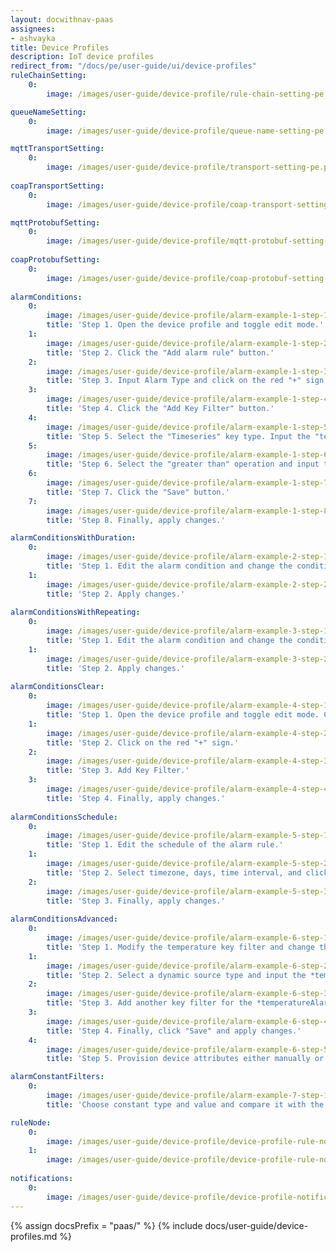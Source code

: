 ```yaml
---
layout: docwithnav-paas
assignees:
- ashvayka
title: Device Profiles
description: IoT device profiles
redirect_from: "/docs/pe/user-guide/ui/device-profiles"
ruleChainSetting:
    0:
        image: /images/user-guide/device-profile/rule-chain-setting-pe.png

queueNameSetting:
    0:
        image: /images/user-guide/device-profile/queue-name-setting-pe.png

mqttTransportSetting:
    0:
        image: /images/user-guide/device-profile/transport-setting-pe.png
        
coapTransportSetting:    
    0:
        image: /images/user-guide/device-profile/coap-transport-setting-pe.png

mqttProtobufSetting:
    0:
        image: /images/user-guide/device-profile/mqtt-protobuf-setting-pe.png
        
coapProtobufSetting:
    0:
        image: /images/user-guide/device-profile/coap-protobuf-setting-pe.png
    
alarmСonditions:
    0:
        image: /images/user-guide/device-profile/alarm-example-1-step-1-pe.png  
        title: 'Step 1. Open the device profile and toggle edit mode.'
    1:
        image: /images/user-guide/device-profile/alarm-example-1-step-2-pe.png
        title: 'Step 2. Click the "Add alarm rule" button.'
    2:
        image: /images/user-guide/device-profile/alarm-example-1-step-3-pe.png
        title: 'Step 3. Input Alarm Type and click on the red "+" sign.'
    3:
        image: /images/user-guide/device-profile/alarm-example-1-step-4-pe.png
        title: 'Step 4. Click the "Add Key Filter" button.'
    4:
        image: /images/user-guide/device-profile/alarm-example-1-step-5-pe.png
        title: 'Step 5. Select the "Timeseries" key type. Input the "temperature" key name. Change "Value type" to "Numeric". Click the "Add" button.'
    5:
        image: /images/user-guide/device-profile/alarm-example-1-step-6-pe.png
        title: 'Step 6. Select the "greater than" operation and input the threshold value. Click "Add".'
    6:
        image: /images/user-guide/device-profile/alarm-example-1-step-7-pe.png
        title: 'Step 7. Click the "Save" button.'
    7:
        image: /images/user-guide/device-profile/alarm-example-1-step-8-pe.png
        title: 'Step 8. Finally, apply changes.'

alarmСonditionsWithDuration:
    0:
        image: /images/user-guide/device-profile/alarm-example-2-step-1-pe.png  
        title: 'Step 1. Edit the alarm condition and change the condition type to "Duration". Specify duration value and unit. Save the condition.'
    1:
        image: /images/user-guide/device-profile/alarm-example-2-step-2-pe.png
        title: 'Step 2. Apply changes.'
        
alarmСonditionsWithRepeating:
    0:
        image: /images/user-guide/device-profile/alarm-example-3-step-1-pe.png  
        title: 'Step 1. Edit the alarm condition and change the condition type to "Repeating". Specify 3 as "Count of events".  Save the condition.'
    1:
        image: /images/user-guide/device-profile/alarm-example-3-step-2-pe.png
        title: 'Step 2. Apply changes.'
        
alarmСonditionsClear:
    0:
        image: /images/user-guide/device-profile/alarm-example-4-step-1-pe.png  
        title: 'Step 1. Open the device profile and toggle edit mode. Click the "Add clear condition" button.'
    1:
        image: /images/user-guide/device-profile/alarm-example-4-step-2-pe.png
        title: 'Step 2. Click on the red "+" sign.'
    2:
        image: /images/user-guide/device-profile/alarm-example-4-step-3-pe.png
        title: 'Step 3. Add Key Filter.'
    3:
        image: /images/user-guide/device-profile/alarm-example-4-step-4-pe.png
        title: 'Step 4. Finally, apply changes.'
 
alarmСonditionsSchedule:
    0:
        image: /images/user-guide/device-profile/alarm-example-5-step-1-pe.png  
        title: 'Step 1. Edit the schedule of the alarm rule.'
    1:
        image: /images/user-guide/device-profile/alarm-example-5-step-2-pe.png
        title: 'Step 2. Select timezone, days, time interval, and click "Save".'
    2:
        image: /images/user-guide/device-profile/alarm-example-5-step-3-pe.png
        title: 'Step 3. Finally, apply changes.'
        
alarmСonditionsAdvanced:
    0:
        image: /images/user-guide/device-profile/alarm-example-6-step-1-pe.png  
        title: 'Step 1. Modify the temperature key filter and change the value type to dynamic.'
    1:
        image: /images/user-guide/device-profile/alarm-example-6-step-2-pe.png
        title: 'Step 2. Select a dynamic source type and input the *temperatureAlarmThreshold*, then click "Update". You may optionally check "Inherit from owner". Inheritance allows to take the threshold value from customer if it is not set on the device level. If the attribute value is not set on both device and customer levels, rule will take the value from the tenant attributes.'
    2:
        image: /images/user-guide/device-profile/alarm-example-6-step-3-pe.png
        title: 'Step 3. Add another key filter for the *temperatureAlarmFlag*, then click "Add".'
    3:
        image: /images/user-guide/device-profile/alarm-example-6-step-4-pe.png
        title: 'Step 4. Finally, click "Save" and apply changes.'
    4:
        image: /images/user-guide/device-profile/alarm-example-6-step-5-pe.png
        title: 'Step 5. Provision device attributes either manually or via the script.'

alarmСonstantFilters:
    0:
        image: /images/user-guide/device-profile/alarm-example-7-step-1-pe.png  
        title: 'Choose constant type and value and compare it with the value of the tenant or customer attribute.'

ruleNode:
    0:
        image: /images/user-guide/device-profile/device-profile-rule-node-pe.png 
    1:
        image: /images/user-guide/device-profile/device-profile-rule-node-2-pe.png
        
notifications:
    0:
        image: /images/user-guide/device-profile/device-profile-notifications-pe.png           
---
```


{% assign docsPrefix = "paas/" %}
{% include docs/user-guide/device-profiles.md %}